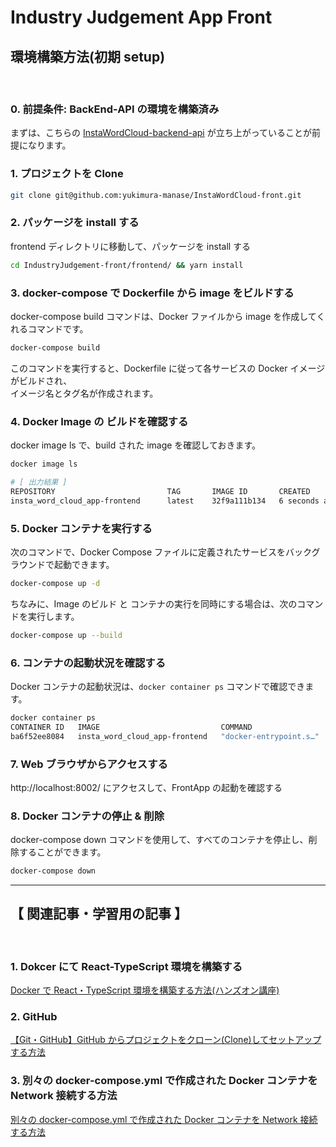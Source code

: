 # Industry Judgement App Front

## 環境構築方法(初期 setup)

<br>

### 0. 前提条件: BackEnd-API の環境を構築済み

まずは、こちらの
[InstaWordCloud-backend-api](https://github.com/yukimura-manase/InstaWordCloud-backend-api)
が立ち上がっていることが前提になります。
<br>

### 1. プロジェクトを Clone

```bash
git clone git@github.com:yukimura-manase/InstaWordCloud-front.git
```

### 2. パッケージを install する

frontend ディレクトリに移動して、パッケージを install する

```bash
cd IndustryJudgement-front/frontend/ && yarn install
```

### 3. docker-compose で Dockerfile から image をビルドする

docker-compose build コマンドは、Docker ファイルから image を作成してくれるコマンドです。

```bash
docker-compose build
```

このコマンドを実行すると、Dockerfile に従って各サービスの Docker イメージがビルドされ、
<br/>
イメージ名とタグ名が作成されます。

### 4. Docker Image の ビルドを確認する

docker image ls で、build された image を確認しておきます。

```bash
docker image ls

# [ 出力結果 ]
REPOSITORY                         TAG       IMAGE ID       CREATED         SIZE
insta_word_cloud_app-frontend      latest    32f9a111b134   6 seconds ago   173MB
```

### 5. Docker コンテナを実行する

次のコマンドで、Docker Compose ファイルに定義されたサービスをバックグラウンドで起動できます。

```bash
docker-compose up -d
```

ちなみに、Image のビルド と コンテナの実行を同時にする場合は、次のコマンドを実行します。

```bash
docker-compose up --build
```

### 6. コンテナの起動状況を確認する

Docker コンテナの起動状況は、`docker container ps` コマンドで確認できます。

```bash
docker container ps
CONTAINER ID   IMAGE                           COMMAND                  CREATED          STATUS          PORTS                               NAMES
ba6f52ee8084   insta_word_cloud_app-frontend   "docker-entrypoint.s…"   7 seconds ago    Up 5 seconds    0.0.0.0:8000->3000/tcp              insta_word_cloud_app-frontend-1
```

### 7. Web ブラウザからアクセスする

http://localhost:8002/ にアクセスして、FrontApp の起動を確認する

### 8. Docker コンテナの停止 & 削除

docker-compose down コマンドを使用して、すべてのコンテナを停止し、削除することができます。

```bash
docker-compose down
```

---

## 【 関連記事・学習用の記事 】

<br>

### 1. Dokcer にて React-TypeScript 環境を構築する

[Docker で React・TypeScript 環境を構築する方法(ハンズオン講座)](https://masanyon.com/docker-react-typescript-env/)

### 2. GitHub

[【Git・GitHub】GitHub からプロジェクトをクローン(Clone)してセットアップする方法](https://masanyon.com/git-github-project-clone-setup/)

### 3. 別々の docker-compose.yml で作成された Docker コンテナを Network 接続する方法

[別々の docker-compose.yml で作成された Docker コンテナを Network 接続する方法](https://masanyon.com/docker-docker-compose-yml-container-network-share/)

